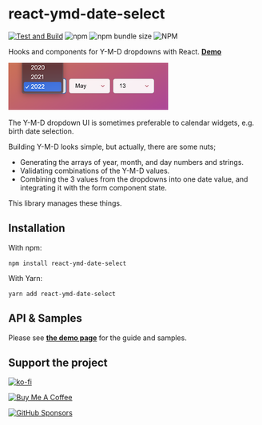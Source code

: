 # react-ymd-date-select

[![Test and Build](https://github.com/whitphx/react-ymd-date-select/actions/workflows/main.yml/badge.svg?branch=main)](https://github.com/whitphx/react-ymd-date-select/actions/workflows/main.yml)
![npm](https://img.shields.io/npm/v/react-ymd-date-select)
![npm bundle size](https://img.shields.io/bundlephobia/min/react-ymd-date-select)
![NPM](https://img.shields.io/npm/l/react-ymd-date-select)

Hooks and components for Y-M-D dropdowns with React. **[Demo](https://whitphx.github.io/react-ymd-date-select/)**

![](./docs/img/samplepic.png)

The Y-M-D dropdown UI is sometimes preferable to calendar widgets, e.g. birth date selection.

Building Y-M-D looks simple, but actually, there are some nuts;

- Generating the arrays of year, month, and day numbers and strings.
- Validating combinations of the Y-M-D values.
- Combining the 3 values from the dropdowns into one date value, and integrating it with the form component state.

This library manages these things.

## Installation

With npm:

```shell
npm install react-ymd-date-select
```

With Yarn:

```shell
yarn add react-ymd-date-select
```

## API & Samples

Please see [**the demo page**](https://whitphx.github.io/react-ymd-date-select/) for the guide and samples.

## Support the project
[![ko-fi](https://ko-fi.com/img/githubbutton_sm.svg)](https://ko-fi.com/D1D2ERWFG)

<a href="https://www.buymeacoffee.com/whitphx" target="_blank"><img src="https://cdn.buymeacoffee.com/buttons/v2/default-yellow.png" alt="Buy Me A Coffee" width="180" height="50" ></a>

[![GitHub Sponsors](https://img.shields.io/github/sponsors/whitphx?label=Sponsor%20me%20on%20GitHub%20Sponsors&style=social)](https://github.com/sponsors/whitphx)

